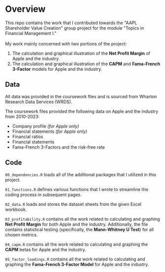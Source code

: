 <h1>Overview</h1>
This repo contains the work that I contributed towards the "AAPL Shareholder Value Creation" group project for the module "Topics in Financial Management I."
<br>
<br>
My work mainly concerned with two portions of the project:

1. The calculation and graphical illustration of the **Net Profit Margin** of Apple and the industry.
2. The calculation and graphical illustration of the **CAPM** and **Fama-French 3-Factor** models for Apple and the industry.

<h2>Data</h2>
All data was provided in the coursework files and is sourced from Wharton Research Data Services (WRDS). 

The coursework files provided the following data on Apple and the industry from 2010-2023:
- Company profile *(for Apple only)*
- Financial statements *(for Apple only)*
- Financial ratios
- Financial statements
- Fama-French 3-Factors and the risk-free rate

<h2>Code</h2>

`00_dependencies.R` loads all of the additional packages that I utilized in this project. 
<br>

`01_functions.R` defines various functions that I wrote to streamline the coding process in subsequent pages.
<br>

`02_data.R` loads and stores the dataset sheets from the given Excel workbook.
<br>

`03_profitability.R` contains all the work related to calculating and graphing **Net Profit Margin** for both Apple and the industry.
Additionally, the file contains statistical testing (specifically, the **Mann-Whitney U Test**) for all chosen metrics. 
<br>

`04_capm.R` contains all the work related to calculating and graphing the **CAPM** betas for Apple and the industry.
<br>

`05_factor_loadings.R` contains all the work related to calculating and graphing the **Fama-French 3-Factor Model** for Apple and the industry.
